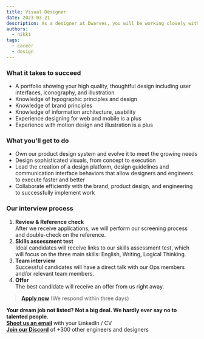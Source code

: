 ```yaml
---
title: Visual Designer
date: 2023-03-21
description: As a designer at Dwarves, you will be working closely with a team of talented, kind people and working directly with our clients. There is a lot of freedom to contribute to the quality of the project and improve, or prove yourself
authors:
  - nikki
tags:
  - career
  - design
---
```

### What it takes to succeed

- A portfolio showing your high quality, thoughtful design including user interfaces, iconography, and illustration
- Knowledge of typographic principles and design
- Knowledge of brand principles
- Knowledge of information architecture, usability
- Experience designing for web and mobile is a plus
- Experience with motion design and illustration is a plus

### What you'll get to do

- Own our product design system and evolve it to meet the growing needs
- Design sophisticated visuals, from concept to execution
- Lead the creation of a design platform, design guidelines and communication interface behaviors that allow designers and engineers to execute faster and better
- Collaborate efficiently with the brand, product design, and engineering to successfully implement work

### Our interview process

1. **Review & Reference check**<br>After we receive applications, we will perform our screening process and double-check on the reference.
2. **Skills assessment test**<br>Ideal candidates will receive links to our skills assessment test, which will focus on the three main skills: English, Writing, Logical Thinking.
3. **Team interview**<br>Successful candidates will have a direct talk with our Ops members and/or relevant team members.
4. **Offer**<br>The best candidate will receive an offer from us right away.

> **[Apply now](mailtospawnd.foundation)** (We respond within three days)

**Your dream job not listed? Not a big deal. We hardly ever say no to talented people.**\
[**Shoot us an email**](mailtospawnd.foundation) with your LinkedIn / CV\
[**Join our Discord**](https://discord.gg/dfoundation) of +300 other engineers and designers

